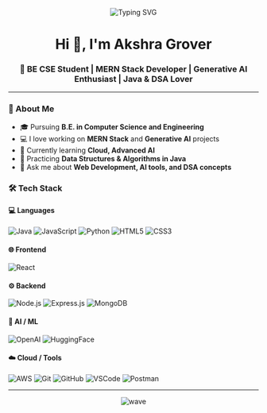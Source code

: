 <p align="center">
  <img src="https://readme-typing-svg.demolab.com?font=Fira+Code&weight=600&size=25&pause=1000&color=7F3ACE&center=true&vCenter=true&width=600&lines=Hi+%F0%9F%91%8B%2C+I'm+Akshra+Grover;BE+CSE+Student;MERN+Stack+Developer;Generative+AI+Enthusiast;Java+%26+DSA+Lover" alt="Typing SVG" />
</p>

<h1 align="center">Hi 👋, I'm Akshra Grover</h1>
<h3 align="center">🚀 BE CSE Student | MERN Stack Developer | Generative AI Enthusiast | Java & DSA Lover</h3>

---

### 💫 About Me
- 🎓 Pursuing **B.E. in Computer Science and Engineering**
- 💻 I love working on **MERN Stack** and **Generative AI** projects  
- 🌱 Currently learning **Cloud, Advanced AI**  
- 🧠 Practicing **Data Structures & Algorithms in Java**  
- 💬 Ask me about **Web Development, AI tools, and DSA concepts**
### 🛠️ Tech Stack

#### 💻 Languages
![Java](https://img.shields.io/badge/Java-ED8B00?style=for-the-badge&logo=java&logoColor=white)
![JavaScript](https://img.shields.io/badge/JavaScript-F7DF1E?style=for-the-badge&logo=javascript&logoColor=black)
![Python](https://img.shields.io/badge/Python-3776AB?style=for-the-badge&logo=python&logoColor=white)
![HTML5](https://img.shields.io/badge/HTML5-E34F26?style=for-the-badge&logo=html5&logoColor=white)
![CSS3](https://img.shields.io/badge/CSS3-1572B6?style=for-the-badge&logo=css3&logoColor=white)

#### 🌐 Frontend
![React](https://img.shields.io/badge/React-20232A?style=for-the-badge&logo=react&logoColor=61DAFB)

#### ⚙️ Backend
![Node.js](https://img.shields.io/badge/Node.js-43853D?style=for-the-badge&logo=node-dot-js&logoColor=white)
![Express.js](https://img.shields.io/badge/Express.js-404D59?style=for-the-badge)
![MongoDB](https://img.shields.io/badge/MongoDB-4EA94B?style=for-the-badge&logo=mongodb&logoColor=white)
#### 🤖 AI / ML
![OpenAI](https://img.shields.io/badge/OpenAI-412991?style=for-the-badge&logo=openai&logoColor=white)
![HuggingFace](https://img.shields.io/badge/HuggingFace-FFCC00?style=for-the-badge&logo=huggingface&logoColor=black)

#### ☁️ Cloud / Tools
![AWS](https://img.shields.io/badge/AWS-FF9900?style=for-the-badge&logo=amazonaws&logoColor=white)
![Git](https://img.shields.io/badge/Git-F05033?style=for-the-badge&logo=git&logoColor=white)
![GitHub](https://img.shields.io/badge/GitHub-121011?style=for-the-badge&logo=github&logoColor=white)
![VSCode](https://img.shields.io/badge/VS_Code-0078D4?style=for-the-badge&logo=visualstudiocode&logoColor=white)
![Postman](https://img.shields.io/badge/Postman-FF6C37?style=for-the-badge&logo=postman&logoColor=white)

---
<p align="center">
  <img src="https://raw.githubusercontent.com/andreasbm/readme/master/assets/lines/water.svg" alt="wave" />
</p>

